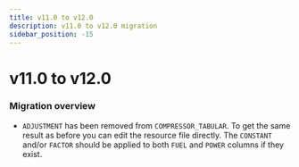 ```yaml
---
title: v11.0 to v12.0
description: v11.0 to v12.0 migration
sidebar_position: -15
---
```


# v11.0 to v12.0

### Migration overview

- `ADJUSTMENT` has been removed from `COMPRESSOR_TABULAR`. To get the same result as before you can edit the resource
  file directly. The `CONSTANT` and/or `FACTOR` should be applied to both `FUEL` and `POWER` columns if they exist.
  
